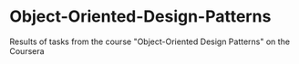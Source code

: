 # Object-Oriented-Design-Patterns

Results of tasks from the course "Object-Oriented Design Patterns" on the Coursera
